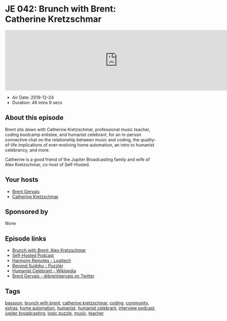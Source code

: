 # JE 042: Brunch with Brent: Catherine Kretzschmar

<iframe src="https://player.fireside.fm/v2/WTrMvATU+wQvyLHsy?theme=dark" width="740" height="200" frameborder="0" scrolling="no"></iframe>

* Air Date: 2019-12-24
* Duration: 48 mins 9 secs

## About this episode

Brent sits down with Catherine Kretzschmar, professional music teacher, coding bootcamp enlistee, and humanist celebrant, for an in-person connective chat on the relationship between music and coding, the quality-of-life implications of ever-evolving home automation, an intro to humanist celebrancy, and more.

Catherine is a good friend of the Jupiter Broadcasting family and wife of Alex Kretzschmar, co-host of Self-Hosted.

## Your hosts
* [Brent Gervais](https://extras.show/hosts/brent)
* [Catherine Kretzschmar](https://extras.show/guests/catherine-kretzschmar)

## Sponsored by

None



## Episode links

  * [Brunch with Brent: Alex Kretzschmar](https://extras.show/7 "Brunch with Brent: Alex Kretzschmar")
  * [Self-Hosted Podcast](https://selfhosted.show/ "Self-Hosted Podcast")
  * [Harmony Remotes - Logitech](https://www.logitech.com/en-us/harmony-universal-remotes "Harmony Remotes - Logitech")
  * [Beyond Sudoku - Puzzler](https://www.puzzler.com/magazines/logic/beyond-sudoku "Beyond Sudoku - Puzzler")
  * [Humanist Celebrant - Wikipedia](https://en.wikipedia.org/wiki/Humanist_celebrant "Humanist Celebrant - Wikipedia")
  * [Brent Gervais - @brentgervais on Twitter](https://twitter.com/brentgervais "Brent Gervais - @brentgervais on Twitter")



## Tags

[bassoon](https://extras.show/tags/bassoon), [brunch with brent](https://extras.show/tags/brunch%20with%20brent), [catherine kretzschmar](https://extras.show/tags/catherine%20kretzschmar), [coding](https://extras.show/tags/coding), [community](https://extras.show/tags/community), [extras](https://extras.show/tags/extras), [home automation](https://extras.show/tags/home%20automation), [humanist](https://extras.show/tags/humanist), [humanist celebrant](https://extras.show/tags/humanist%20celebrant), [interview podcast](https://extras.show/tags/interview%20podcast), [jupiter broadcasting](https://extras.show/tags/jupiter%20broadcasting), [logic puzzle](https://extras.show/tags/logic%20puzzle), [music](https://extras.show/tags/music), [teacher](https://extras.show/tags/teacher)